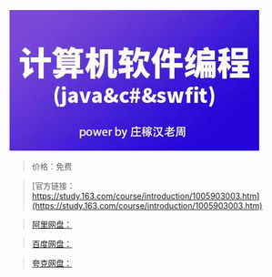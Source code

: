 
![img](../../../assets/study163/free/337ca341-e611-491c-b6ae-303f2315daae.jpg)

> 价格：免费

> [官方链接：https://study.163.com/course/introduction/1005903003.htm](https://study.163.com/course/introduction/1005903003.htm)

> [阿里网盘：]()

> [百度网盘：]()

> [夸克网盘：]()
